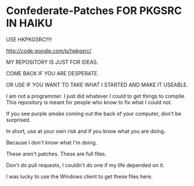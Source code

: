 Confederate-Patches FOR PKGSRC IN HAIKU 
=======================================

USE HKPKGSRC!!!! 

http://code.google.com/p/hpkgsrc/

MY REPOSITORY IS JUST FOR IDEAS.

COME BACK IF YOU ARE DESPERATE.

OR USE IF YOU WANT TO TAKE WHAT I STARTED AND MAKE IT USEABLE.

I am not a programmer. I just did whatever I could to get things to compile. 
This repository is meant for people who know to fix what I could not.

If you see purple smoke coming out the back of your computer, don't be surprised.

In short, use at your own risk and if you know what you are doing.

Because I don't know what I'm doing.

These aren't patches. These are full files.

Don't do pull requests, I couldn't do one if my life depended on it. 

I was lucky to use the Windows client to get these files here.
